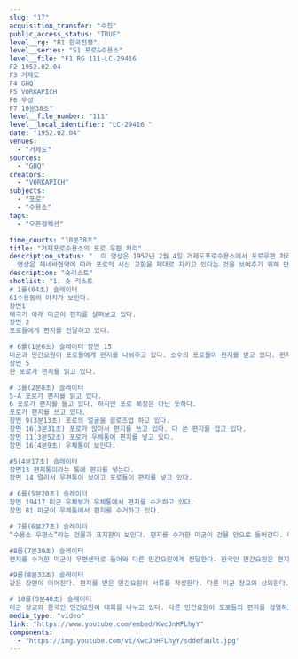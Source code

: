 ```yaml
---
slug: "17"
acquisition_transfer: "수집"
public_access_status: "TRUE"
level__rg: "R1 한국전쟁"
level__series: "S1 포로&수용소"
level__file: "F1 RG 111-LC-29416 
F2 1952.02.04
F3 거제도 
F4 GHQ
F5 VORKAPICH
F6 무성 
F7 10분38초"
level__file_number: "111"
level__local_identifier: "LC-29416 "
date: "1952.02.04"
venues: 
  - "거제도"
sources: 
  - "GHQ"
creators: 
  - "VORKAPICH"
subjects: 
  - "포로"
  - "수용소"
tags: 
  - "오픈컬렉션"

time_courts: "10분38초"
title: "거제포로수용소의 포로 우편 처리"
description_status: "  이 영상은 1952년 2월 4일 거제도포로수용소에서 포로우편 처리 과정을 보여주고 있다. 제네바협약에 따라 포로들은 가족 등에게 편지를 보낼 수 있도록 규정하고 있다. 영상은 포로들이 편지를 받는 장면부터 시작되고 있다. 이어서 포로가 편지를 쓰는 장면과 우체통에 편지를 넣는 장면, 미군이 편지를 수거하고 한국민간요원이 편지를 검열하는 장면까지 이어진다. 
  영상은 제네바협약에 따라 포로의 서신 교환을 제대로 지키고 있다는 것을 보여주기 위해 만들어진 것이다. 영상에 출현하는 포로는 말끔한 모습이고 다른 포로들이 우체통에 편지를 넣고 있다. "
description: "숏리스트"
shotlist: "1. 숏 리스트 
# 1롤(04초) 슬레이터
61수용동의 아치가 보인다. 
장면1
태극기 아래 미군이 편지를 살펴보고 있다. 
장면 2
포로들에게 편지를 전달하고 있다. 

# 6롤(1분6초) 슬레이터 장면 15
미군과 민간요원이 포로들에게 편지를 나눠주고 있다. 소수의 포로들이 편지를 받고 있다. 편지를 받는 포로들은 즐거워하고 있다.
장면 5
한 포로가 편지를 읽고 있다.

# 3롤(2분8초) 슬레이터
5-A 포로가 편지를 읽고 있다. 
6 포로가 편지를 들고 있다. 하지만 포로 복장은 아닌 듯하다.
포로가 편지를 쓰고 있다. 
장면 9(3분13초) 포로의 얼굴을 클로즈업 하고 있다. 
장면 16(3분31초) 포로가 앉아서 편지를 쓰고 있다. 다 쓴 편지를 접고 있다.
장면 11(3분52초) 포로가 우체통에 편지를 넣고 있다. 
장면 16(4분9초) 우체통이 보인다.

#5(4분17초) 슬레이터
장면13 편지통이라는 통에 편지를 넣는다.
장면 14 멀리서 우편통이 보이고 포로들이 편지를 넣고 있다. 

# 6롤(5분20초) 슬레이터
장면 19417 미군 우체부가 우체통에서 편지를 수거하고 있다. 
장면 81 미군이 우체통에서 편지를 수거하고 있다.

# 7롤(6분27초) 슬레이터
“수용소 우편소”라는 건물과 표지판이 보인다. 편지를 수거한 미군이 건물 안으로 들어간다. 다른 포로가 편지를 들고 나와 트럭 타고 나간다. 포로수용소 전경. 

#8롤(7분30초) 슬레이터
편지를 수거한 미군이 우편센터로 들어와 다른 민간요원에게 전달한다. 한국인 민간요원은 편지 수납을 처리하고 다른 미군에게 편지를 전달한다. 미군은 편지를 가지고 나간다.

#9롤(8분32초) 슬래이터 
같은 장면이 이어진다. 편지를 받은 민간요원이 서류를 작성한다. 다른 미군 장교와 상의한다.

# 10롤(9분40초) 슬레이터
미군 장교와 한국인 민간요원이 대화를 나누고 있다. 다른 민간요원이 포로들의 편지를 검열하고 편지봉투에 넣고 있다. "
media_type: "video"
link: "https://www.youtube.com/embed/KwcJnHFLhyY"
components: 
  - "https://img.youtube.com/vi/KwcJnHFLhyY/sddefault.jpg"
---
```

